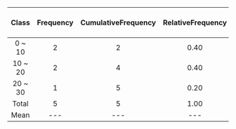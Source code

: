 |Class|Frequency|CumulativeFrequency|RelativeFrequency|CumulativeRelativeFrequency|ClassValue|ClassValue * Frequency|
|:---:|:---:|:---:|:---:|:---:|:---:|---:|
|0 ~ 10|2|2|0.40|0.40|5.0|10.0|
|10 ~ 20|2|4|0.40|0.80|15.0|30.0|
|20 ~ 30|1|5|0.20|1.00|25.0|25.0|
|Total|5|5|1.00|1.00|---|65.0|
|Mean|---|---|---|---|---|13.0|
